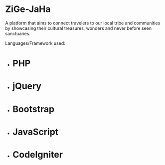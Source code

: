 # ZiGe-JaHa
A platform that aims to connect travelers to our local tribe and communities by showcasing their cultural treasures, wonders and never before seen sanctuaries.

Languages/Framework used:

* # PHP

* # jQuery

* # Bootstrap

* # JavaScript

* # CodeIgniter
